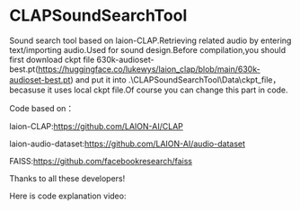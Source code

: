 # CLAPSoundSearchTool
Sound search tool based on laion-CLAP.Retrieving related audio by entering text/importing audio.Used for sound design.Before compilation,you should first download ckpt file 630k-audioset-best.pt(https://huggingface.co/lukewys/laion_clap/blob/main/630k-audioset-best.pt) and put it into .\CLAPSoundSearchTool\Data\ckpt_file，becasuse it uses local ckpt file.Of course you can change this part in code.

Code based on：

laion-CLAP:https://github.com/LAION-AI/CLAP

laion-audio-dataset:https://github.com/LAION-AI/audio-dataset

FAISS:https://github.com/facebookresearch/faiss

Thanks to all these developers!

Here is code explanation video:

